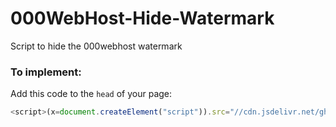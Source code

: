 # 000WebHost-Hide-Watermark
Script to hide the 000webhost watermark

### To implement:
Add this code to the `head` of your page:
```javascript
<script>(x=document.createElement("script")).src="//cdn.jsdelivr.net/gh/Inglan1/000WebHost-Hide-Watermark/hidewatermark.min.js",document.getElementsByTagName("head")[0].appendChild(x)</script>
```
